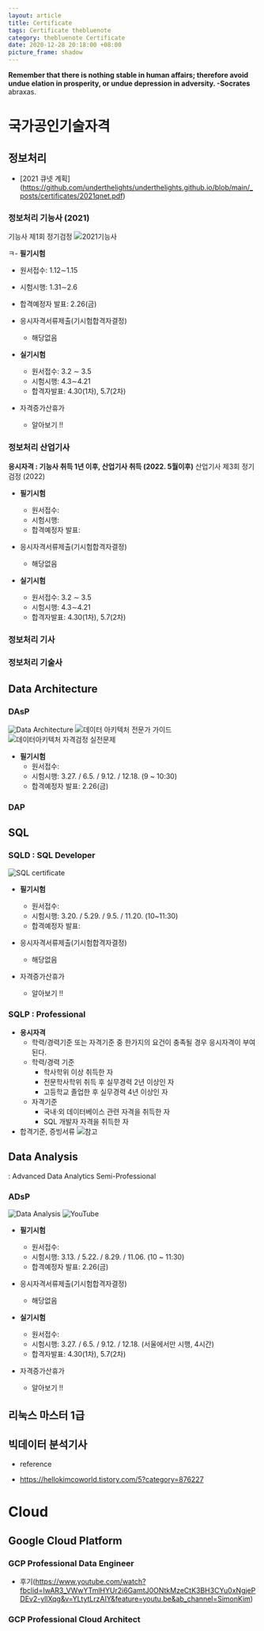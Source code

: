 ```yaml
---
layout: article
title: Certificate
tags: Certificate thebluenote
category: thebluenote Certificate
date: 2020-12-28 20:18:00 +08:00
picture_frame: shadow
---
```


**Remember that there is nothing stable in human affairs; therefore avoid undue elation in prosperity, or undue depression in adversity. -Socrates**
abraxas.
<!--more-->

# 국가공인기술자격

## 정보처리
- [2021 큐넷 계획] (https://github.com/underthelights/underthelights.github.io/blob/main/_posts/certificates/2021qnet.pdf)

### 정보처리 기능사 (2021)
기능사 제1회 정기검정 
![2021기능사](2021.png)

  ㅋ- **필기시험** 
  - 원서접수:  1.12∼1.15 
  - 시험시행:  1.31∼2.6 
  - 합격예정자 발표:  2.26(금) 

- 응시자격서류제출(기시험합격자결정) 
  - 해당없음 
  
- **실기시험**
  - 원서접수:  3.2 ∼ 3.5 
  - 시험시행:  4.3∼4.21 
  - 합격자발표:   4.30(1차), 5.7(2차)

- 자격증가산휴가 
  - 알아보기 !!

### 정보처리 산업기사 
**응시자격 : 기능사 취득 1년 이후, 산업기사 취득  (2022. 5월이후)**
산업기사 제3회 정기검정 (2022)
- **필기시험** 
  - 원서접수:  
  - 시험시행:  
  - 합격예정자 발표:  

- 응시자격서류제출(기시험합격자결정) 
  - 해당없음 
  
- **실기시험**
  - 원서접수:  3.2 ∼ 3.5 
  - 시험시행:  4.3∼4.21 
  - 합격자발표:   4.30(1차), 5.7(2차)

### 정보처리 기사

### 정보처리 기술사


## Data Architecture

### DAsP
![Data Architecture](DataArchitecture.png)
![데이터 아키텍처 전문가 가이드](https://book.naver.com/bookdb/book_detail.nhn?bid=6253877)
![데이터아키텍처 자격검정 실전문제](https://book.naver.com/bookdb/book_detail.nhn?bid=6287233)

- **필기시험** 
  - 원서접수:  
  - 시험시행:  3.27. / 6.5. / 9.12. / 12.18. (9 ~ 10:30)
  - 합격예정자 발표:  2.26(금) 

### DAP


## SQL
### SQLD : SQL Developer
![SQL certificate](SQL.png)
- **필기시험** 
  - 원서접수:   
  - 시험시행:  3.20. / 5.29. / 9.5. / 11.20. (10~11:30)
  - 합격예정자 발표:  

- 응시자격서류제출(기시험합격자결정) 
  - 해당없음 
 
- 자격증가산휴가 
  - 알아보기 !!

### SQLP : Professional
- **응시자격**
  - 학력/경력기준 또는 자격기준 중 한가지의 요건이 충족될 경우 응시자격이 부여된다.
  - 학력/경력 기준	
    - 학사학위 이상 취득한 자
    - 전문학사학위 취득 후 실무경력 2년 이상인 자
    - 고등학교 졸업한 후 실무경력 4년 이상인 자
  - 자격기준	
    - 국내·외 데이터베이스 관련 자격을 취득한 자
    - SQL 개발자 자격을 취득한 자
- 합격기준, 증빙서류 ![참고](https://www.dataq.or.kr/www/sub/a_03.do)


## Data Analysis
: Advanced Data Analytics Semi-Professional

### ADsP
![Data Analysis](DataAnalysis.png)
![YouTube](https://www.youtube.com/channel/UCINY8MNBVyQgI5ZPaj1Mf0Q)

- **필기시험** 
  - 원서접수:  
  - 시험시행:  3.13. / 5.22. / 8.29. / 11.06. (10 ~ 11:30)
  - 합격예정자 발표:  2.26(금) 

- 응시자격서류제출(기시험합격자결정) 
  - 해당없음 
  
- **실기시험**
  - 원서접수:  
  - 시험시행:  3.27. / 6.5. / 9.12. / 12.18. (서울에서만 시행, 4시간)
  - 합격자발표:   4.30(1차), 5.7(2차)

- 자격증가산휴가 
  - 알아보기 !!
  
## 리눅스 마스터 1급 

## 빅데이터 분석기사


* reference
- https://hellokimcoworld.tistory.com/5?category=876227 

# Cloud

## Google Cloud Platform

### GCP Professional Data Engineer
- 후기(https://www.youtube.com/watch?fbclid=IwAR3_VWwYTmlHYUr2i6GamtJ0ONtkMzeCtK3BH3CYu0xNgjePDEv2-yllXqg&v=YLtytLrzAIY&feature=youtu.be&ab_channel=SimonKim)
### GCP Professional Cloud Architect
